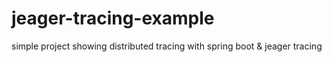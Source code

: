 # jeager-tracing-example
simple project showing distributed tracing with spring boot &amp; jeager tracing
